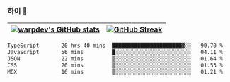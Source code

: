 
### 하이 👋
[![warpdev's GitHub stats](https://github-readme-stats.vercel.app/api?username=warpdev&show_icons=true&theme=vue-dark)](#) |[![GitHub Streak](https://github-readme-streak-stats.herokuapp.com/?user=warpdev&theme=dark)](#)
--- | --- |
<!--START_SECTION:waka-->

```txt
TypeScript       20 hrs 40 mins  ██████████████████████▓░░   90.70 %
JavaScript       56 mins         █░░░░░░░░░░░░░░░░░░░░░░░░   04.11 %
JSON             22 mins         ▒░░░░░░░░░░░░░░░░░░░░░░░░   01.64 %
CSS              20 mins         ▒░░░░░░░░░░░░░░░░░░░░░░░░   01.53 %
MDX              16 mins         ▒░░░░░░░░░░░░░░░░░░░░░░░░   01.21 %
```

<!--END_SECTION:waka-->

<!--
**warpdev/warpdev** is a ✨ _special_ ✨ repository because its `README.md` (this file) appears on your GitHub profile.

Here are some ideas to get you started:

- 🔭 I’m currently working on ...
- 🌱 I’m currently learning ...
- 👯 I’m looking to collaborate on ...
- 🤔 I’m looking for help with ...
- 💬 Ask me about ...
- 📫 How to reach me: ...
- 😄 Pronouns: ...
- ⚡ Fun fact: ...
-->
